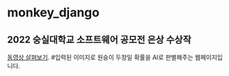 # monkey_django
## 2022 숭실대학교 소프트웨어 공모전 은상 수상작

[동영상 살펴보기](https://youtu.be/1Eq98kAaxVk). 
#입력된 이미지로 원숭이 두창일 확률을 AI로 판별해주는 웹페이지입니다.
